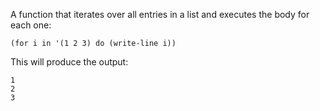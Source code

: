 A function that iterates over all entries in a list and executes the body for each one:

```
(for i in '(1 2 3) do (write-line i))
```

This will produce the output:

```
1
2
3
```